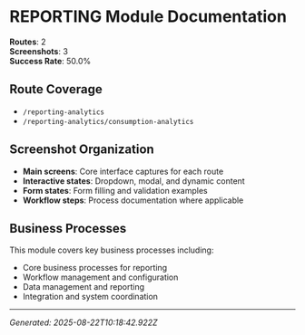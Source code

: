 # REPORTING Module Documentation

**Routes**: 2  
**Screenshots**: 3  
**Success Rate**: 50.0%

## Route Coverage

- `/reporting-analytics`
- `/reporting-analytics/consumption-analytics`

## Screenshot Organization

- **Main screens**: Core interface captures for each route
- **Interactive states**: Dropdown, modal, and dynamic content
- **Form states**: Form filling and validation examples
- **Workflow steps**: Process documentation where applicable

## Business Processes

This module covers key business processes including:

- Core business processes for reporting
- Workflow management and configuration
- Data management and reporting
- Integration and system coordination

---

*Generated: 2025-08-22T10:18:42.922Z*
